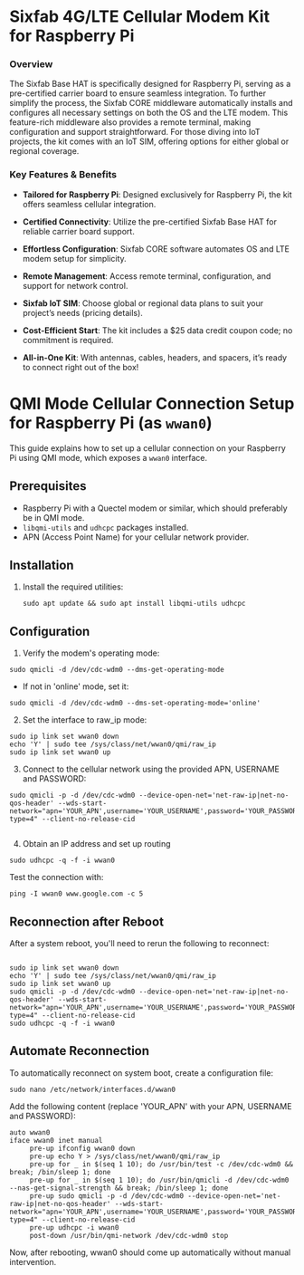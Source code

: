 # Sixfab 4G/LTE Cellular Modem Kit for Raspberry Pi

### Overview

The Sixfab Base HAT is specifically designed for Raspberry Pi, serving as a pre-certified carrier board to ensure seamless integration. To further simplify the process, the Sixfab CORE middleware automatically installs and configures all necessary settings on both the OS and the LTE modem. This feature-rich middleware also provides a remote terminal, making configuration and support straightforward. For those diving into IoT projects, the kit comes with an IoT SIM, offering options for either global or regional coverage. 


### Key Features & Benefits

- **Tailored for Raspberry Pi**: Designed exclusively for Raspberry Pi, the kit offers seamless cellular integration.

- **Certified Connectivity**: Utilize the pre-certified Sixfab Base HAT for reliable carrier board support.

- **Effortless Configuration**: Sixfab CORE software automates OS and LTE modem setup for simplicity.

- **Remote Management**: Access remote terminal, configuration, and support for network control.

- **Sixfab IoT SIM**: Choose global or regional data plans to suit your project’s needs (pricing details).

- **Cost-Efficient Start**: The kit includes a $25 data credit coupon code; no commitment is required.

- **All-in-One Kit**: With antennas, cables, headers, and spacers, it’s ready to connect right out of the box!


# QMI Mode Cellular Connection Setup for Raspberry Pi (as `wwan0`)

This guide explains how to set up a cellular connection on your Raspberry Pi using QMI mode, which exposes a `wwan0` interface.

## Prerequisites

- Raspberry Pi with a Quectel modem or similar, which should preferably be in QMI mode.
- `libqmi-utils` and `udhcpc` packages installed.
- APN (Access Point Name) for your cellular network provider.

## Installation

1. Install the required utilities:

   ```
   sudo apt update && sudo apt install libqmi-utils udhcpc
   ```
   

## Configuration

1. Verify the modem's operating mode:

```
sudo qmicli -d /dev/cdc-wdm0 --dms-get-operating-mode

```
- If not in 'online' mode, set it:

```
sudo qmicli -d /dev/cdc-wdm0 --dms-set-operating-mode='online'

```

2. Set the interface to raw_ip mode:

```
sudo ip link set wwan0 down
echo 'Y' | sudo tee /sys/class/net/wwan0/qmi/raw_ip
sudo ip link set wwan0 up

```

3. Connect to the cellular network using the provided APN, USERNAME and PASSWORD:


```
sudo qmicli -p -d /dev/cdc-wdm0 --device-open-net='net-raw-ip|net-no-qos-header' --wds-start-network="apn='YOUR_APN',username='YOUR_USERNAME',password='YOUR_PASSWORD',ip-type=4" --client-no-release-cid


```

4. Obtain an IP address and set up routing

```
sudo udhcpc -q -f -i wwan0

```

Test the connection with:

```
ping -I wwan0 www.google.com -c 5
```


## Reconnection after Reboot

After a system reboot, you'll need to rerun the following to reconnect:


```

sudo ip link set wwan0 down
echo 'Y' | sudo tee /sys/class/net/wwan0/qmi/raw_ip
sudo ip link set wwan0 up
sudo qmicli -p -d /dev/cdc-wdm0 --device-open-net='net-raw-ip|net-no-qos-header' --wds-start-network="apn='YOUR_APN',username='YOUR_USERNAME',password='YOUR_PASSWORD',ip-type=4" --client-no-release-cid
sudo udhcpc -q -f -i wwan0
```


## Automate Reconnection

To automatically reconnect on system boot, create a configuration file:

```
sudo nano /etc/network/interfaces.d/wwan0

```

Add the following content (replace 'YOUR_APN' with your APN, USERNAME and PASSWORD):

```
auto wwan0
iface wwan0 inet manual
     pre-up ifconfig wwan0 down
     pre-up echo Y > /sys/class/net/wwan0/qmi/raw_ip
     pre-up for _ in $(seq 1 10); do /usr/bin/test -c /dev/cdc-wdm0 && break; /bin/sleep 1; done
     pre-up for _ in $(seq 1 10); do /usr/bin/qmicli -d /dev/cdc-wdm0 --nas-get-signal-strength && break; /bin/sleep 1; done
     pre-up sudo qmicli -p -d /dev/cdc-wdm0 --device-open-net='net-raw-ip|net-no-qos-header' --wds-start-network="apn='YOUR_APN',username='YOUR_USERNAME',password='YOUR_PASSWORD',ip-type=4" --client-no-release-cid
     pre-up udhcpc -i wwan0
     post-down /usr/bin/qmi-network /dev/cdc-wdm0 stop

```

Now, after rebooting, wwan0 should come up automatically without manual intervention.